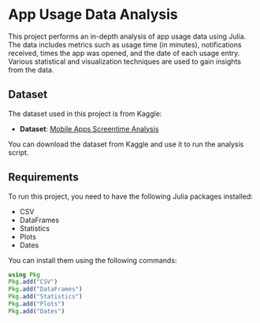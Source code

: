 # App Usage Data Analysis

This project performs an in-depth analysis of app usage data using Julia. The data includes metrics such as usage time (in minutes), notifications received, times the app was opened, and the date of each usage entry. Various statistical and visualization techniques are used to gain insights from the data.

## Dataset

The dataset used in this project is from Kaggle:

- **Dataset**: [Mobile Apps Screentime Analysis](https://www.kaggle.com/datasets/anandshaw2001/mobile-apps-screentime-analysis)

You can download the dataset from Kaggle and use it to run the analysis script.

## Requirements

To run this project, you need to have the following Julia packages installed:

- CSV
- DataFrames
- Statistics
- Plots
- Dates

You can install them using the following commands:

```julia
using Pkg
Pkg.add("CSV")
Pkg.add("DataFrames")
Pkg.add("Statistics")
Pkg.add("Plots")
Pkg.add("Dates")
